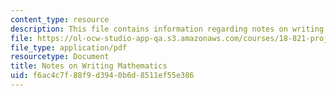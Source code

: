 ```yaml
---
content_type: resource
description: This file contains information regarding notes on writing mathematics.
file: https://ol-ocw-studio-app-qa.s3.amazonaws.com/courses/18-821-project-laboratory-in-mathematics-spring-2013/f6ac4c7f88f9d3940b6d8511ef55e386_MIT18_821S13_writingnotes.pdf
file_type: application/pdf
resourcetype: Document
title: Notes on Writing Mathematics
uid: f6ac4c7f-88f9-d394-0b6d-8511ef55e386
---
```

